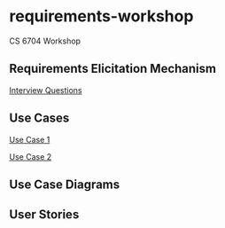 # requirements-workshop
CS 6704 Workshop

## Requirements Elicitation Mechanism
[Interview Questions](/docs/interview.md)

## Use Cases
[Use Case 1](/docs/use_case_post_top_five.md)

[Use Case 2](/docs/use_case_post_reply.md)

## Use Case Diagrams

## User Stories
